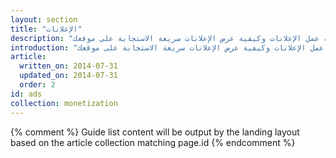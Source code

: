 ```yaml
---
layout: section
title: "الإعلانات"
description: "يوفر عرض الإعلانات وسيلة لمطوِّري الويب يمكنهم من خلالها إعداد المحتوى والمواقع مجانًا مع تحقيق عائد مادي. تعرف على آلية عمل الإعلانات وكيفية عرض الإعلانات سريعة الاستجابة على موقعك."
introduction: "يوفر عرض الإعلانات وسيلة لمطوِّري الويب يمكنهم من خلالها إعداد المحتوى والمواقع مجانًا مع تحقيق عائد مادي. تعرف على آلية عمل الإعلانات وكيفية عرض الإعلانات سريعة الاستجابة على موقعك."
article:
  written_on: 2014-07-31
  updated_on: 2014-07-31
  order: 2
id: ads
collection: monetization
---
```


{% comment %}
Guide list content will be output by the landing layout based on the article collection matching page.id
{% endcomment %}

